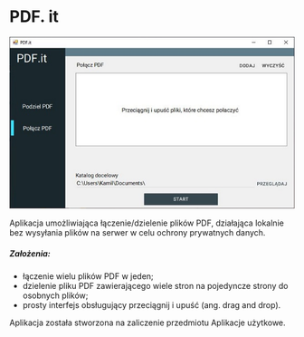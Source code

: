 ﻿# PDF. it

![GUI](https://github.com/kamilmix/PDF.it/blob/master/PDF.it/Images/gui.JPG "GUI")

Aplikacja umożliwiająca łączenie/dzielenie plików PDF, działająca lokalnie bez wysyłania plików na serwer w celu ochrony prywatnych danych.

##### Założenia:
- łączenie wielu plików PDF w jeden;
- dzielenie pliku PDF zawierającego wiele stron na pojedyncze strony do osobnych plików;
- prosty interfejs obsługujący przeciągnij i upuść (ang. drag and drop).


Aplikacja została stworzona na zaliczenie przedmiotu Aplikacje użytkowe.